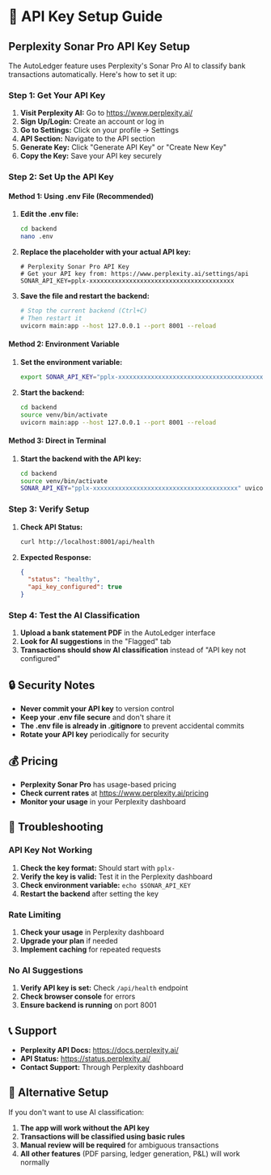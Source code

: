 # 🔑 API Key Setup Guide

## Perplexity Sonar Pro API Key Setup

The AutoLedger feature uses Perplexity's Sonar Pro AI to classify bank transactions automatically. Here's how to set it up:

### **Step 1: Get Your API Key**

1. **Visit Perplexity AI:** Go to https://www.perplexity.ai/
2. **Sign Up/Login:** Create an account or log in
3. **Go to Settings:** Click on your profile → Settings
4. **API Section:** Navigate to the API section
5. **Generate Key:** Click "Generate API Key" or "Create New Key"
6. **Copy the Key:** Save your API key securely

### **Step 2: Set Up the API Key**

#### **Method 1: Using .env File (Recommended)**

1. **Edit the .env file:**
   ```bash
   cd backend
   nano .env
   ```

2. **Replace the placeholder with your actual API key:**
   ```env
   # Perplexity Sonar Pro API Key
   # Get your API key from: https://www.perplexity.ai/settings/api
   SONAR_API_KEY=pplx-xxxxxxxxxxxxxxxxxxxxxxxxxxxxxxxxxxxxxxxx
   ```

3. **Save the file and restart the backend:**
   ```bash
   # Stop the current backend (Ctrl+C)
   # Then restart it
   uvicorn main:app --host 127.0.0.1 --port 8001 --reload
   ```

#### **Method 2: Environment Variable**

1. **Set the environment variable:**
   ```bash
   export SONAR_API_KEY="pplx-xxxxxxxxxxxxxxxxxxxxxxxxxxxxxxxxxxxxxxxx"
   ```

2. **Start the backend:**
   ```bash
   cd backend
   source venv/bin/activate
   uvicorn main:app --host 127.0.0.1 --port 8001 --reload
   ```

#### **Method 3: Direct in Terminal**

1. **Start the backend with the API key:**
   ```bash
   cd backend
   source venv/bin/activate
   SONAR_API_KEY="pplx-xxxxxxxxxxxxxxxxxxxxxxxxxxxxxxxxxxxxxxxx" uvicorn main:app --host 127.0.0.1 --port 8001 --reload
   ```

### **Step 3: Verify Setup**

1. **Check API Status:**
   ```bash
   curl http://localhost:8001/api/health
   ```

2. **Expected Response:**
   ```json
   {
     "status": "healthy",
     "api_key_configured": true
   }
   ```

### **Step 4: Test the AI Classification**

1. **Upload a bank statement PDF** in the AutoLedger interface
2. **Look for AI suggestions** in the "Flagged" tab
3. **Transactions should show AI classification** instead of "API key not configured"

## 🔒 Security Notes

- **Never commit your API key** to version control
- **Keep your .env file secure** and don't share it
- **The .env file is already in .gitignore** to prevent accidental commits
- **Rotate your API key** periodically for security

## 💰 Pricing

- **Perplexity Sonar Pro** has usage-based pricing
- **Check current rates** at https://www.perplexity.ai/pricing
- **Monitor your usage** in your Perplexity dashboard

## 🚨 Troubleshooting

### **API Key Not Working**

1. **Check the key format:** Should start with `pplx-`
2. **Verify the key is valid:** Test it in the Perplexity dashboard
3. **Check environment variable:** `echo $SONAR_API_KEY`
4. **Restart the backend** after setting the key

### **Rate Limiting**

1. **Check your usage** in Perplexity dashboard
2. **Upgrade your plan** if needed
3. **Implement caching** for repeated requests

### **No AI Suggestions**

1. **Verify API key is set:** Check `/api/health` endpoint
2. **Check browser console** for errors
3. **Ensure backend is running** on port 8001

## 📞 Support

- **Perplexity API Docs:** https://docs.perplexity.ai/
- **API Status:** https://status.perplexity.ai/
- **Contact Support:** Through Perplexity dashboard

## 🔄 Alternative Setup

If you don't want to use AI classification:

1. **The app will work without the API key**
2. **Transactions will be classified using basic rules**
3. **Manual review will be required** for ambiguous transactions
4. **All other features** (PDF parsing, ledger generation, P&L) will work normally 
